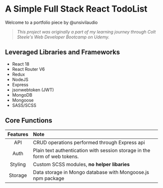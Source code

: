 # A Simple Full Stack React TodoList

Welcome to a portfolio piece by @unsivilaudio

> _This project was originally a part of my learning journey through Colt Steele's Web Developer Bootcamp on Udemy._

## Leveraged Libraries and Frameworks

-   React 18
-   React Router V6
-   Redux
-   NodeJS
-   Express
-   jsonwebtoken (JWT)
-   MongoDB
-   Mongoose
-   SASS/SCSS

## Core Functions

| Features | Note                                                                      |
| :------: | :------------------------------------------------------------------------ |
|   API    | CRUD operations performed through Express api                             |
|   Auth   | Plain text authentication with session storage in the form of web tokens. |
| Styling  | Custom SCSS modules, **no helper libaries**                               |
| Storage  | Data storage in Mongo database with Mongoose.js npm package               |
